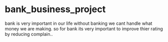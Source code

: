 # bank_business_project
bank is very  important in our life without banking we cant handle what money we are making. so for bank its very important to improve thier rating by reducing complain..  
